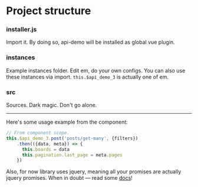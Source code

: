 # Project structure

### installer.js
Import it. By doing so, api-demo will be installed as global vue plugin.

### instances
Example instances folder. Edit em, do your own configs. You can also use these instances via import.
`this.$api_demo_3` is actually one of em.

### src
Sources. Dark magic. Don't go alone.

---------------------

Here's some usage example from the component:

``` js
// From component scope.
this.$api_demo_3.post('posts/get-many', {filters})
    .then(({data, meta}) => {
      this.boards = data
      this.pagination.last_page = meta.pages
    })
```

Also, for now library uses jquery, meaning all your promises are actually jquery promises. When in doubt — read some [docs](http://api.jquery.com/jquery.ajax/)!


